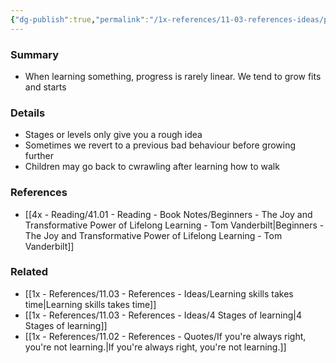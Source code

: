 ```yaml
---
{"dg-publish":true,"permalink":"/1x-references/11-03-references-ideas/progress-is-rarely-linear/","title":"Progress is rarely linear","dgShowBacklinks":false}
---
```



### Summary
- When learning something, progress is rarely linear. We tend to grow fits and starts

### Details
- Stages or levels only give you a rough idea
- Sometimes we revert to a previous bad behaviour before growing further
- Children may go back to cwrawling after learning how to walk

### References
- [[4x - Reading/41.01 - Reading - Book Notes/Beginners - The Joy and Transformative Power of Lifelong Learning - Tom Vanderbilt\|Beginners - The Joy and Transformative Power of Lifelong Learning - Tom Vanderbilt]]

### Related
- [[1x - References/11.03 - References - Ideas/Learning skills takes time\|Learning skills takes time]]
- [[1x - References/11.03 - References - Ideas/4 Stages of learning\|4 Stages of learning]]
- [[1x - References/11.02 - References - Quotes/If you're always right, you're not learning.\|If you're always right, you're not learning.]]